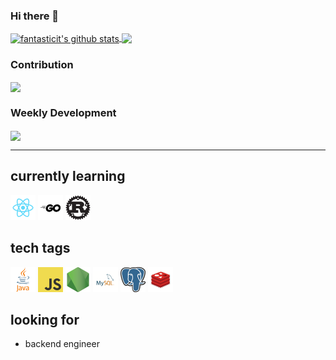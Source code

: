 ### Hi there 👋
<a href="https://github.com/aircjm/coding">
  <img align="center" height="165" src="https://github-readme-stats.vercel.app/api?username=aircjm&show_icons=true&theme=radical&show_owner=true" alt="fantasticit's github stats" />
</a>
<a href="https://github.com/aircjm/coding">
  <img align="center" src="https://github-readme-stats.vercel.app/api/top-langs/?username=aircjm&layout=compact&theme=radical" />
</a>


### Contribution ###

<a href="https://github.com/aircjm/coding">
  <img align="center" src="https://github-readme-streak-stats.herokuapp.com/?user=aircjm&theme=radical" />
</a>

### Weekly Development ###

<a href="https://github.com/aircjm/coding">
  <img align="center" src="https://github-readme-stats.vercel.app/api/wakatime?username=aircjm&layout=compact&theme=radical" />
</a>

---

## currently learning
<code><img height="40" src="https://raw.githubusercontent.com/github/explore/80688e429a7d4ef2fca1e82350fe8e3517d3494d/topics/react/react.png"></code>
<code><img height="40" src="https://raw.githubusercontent.com/github/explore/80688e429a7d4ef2fca1e82350fe8e3517d3494d/topics/go/go.png"></code>
<code><img height="40" src="https://raw.githubusercontent.com/github/explore/80688e429a7d4ef2fca1e82350fe8e3517d3494d/topics/rust/rust.png"></code>

## tech tags
<code><img height="40" src="https://raw.githubusercontent.com/github/explore/80688e429a7d4ef2fca1e82350fe8e3517d3494d/topics/java/java.png"></code>
<code><img height="40" src="https://raw.githubusercontent.com/github/explore/80688e429a7d4ef2fca1e82350fe8e3517d3494d/topics/javascript/javascript.png"></code>
<code><img height="40" src="https://raw.githubusercontent.com/github/explore/80688e429a7d4ef2fca1e82350fe8e3517d3494d/topics/nodejs/nodejs.png"></code>
<code><img height="40" src="https://raw.githubusercontent.com/github/explore/80688e429a7d4ef2fca1e82350fe8e3517d3494d/topics/mysql/mysql.png"></code> 
<code><img height="40" src="https://raw.githubusercontent.com/github/explore/80688e429a7d4ef2fca1e82350fe8e3517d3494d/topics/postgresql/postgresql.png"></code>
<code><img height="40" src="https://raw.githubusercontent.com/github/explore/80688e429a7d4ef2fca1e82350fe8e3517d3494d/topics/redis/redis.png"></code>
## looking for
* backend engineer

